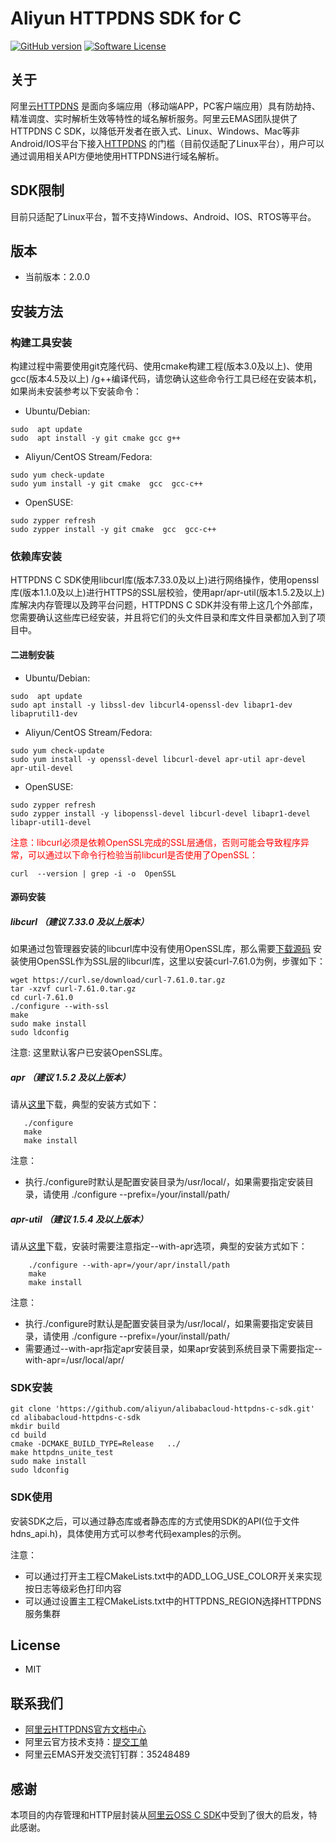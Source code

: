 # Aliyun HTTPDNS SDK for C

[![GitHub version](https://badge.fury.io/gh/aliyun%2Falibabacloud-httpdns-c-sdk.git.svg)](https://badge.fury.io/gh/aliyun%2Falibabacloud-httpdns-c-sdk.git)
[![Software License](https://img.shields.io/badge/license-MIT-brightgreen.svg)](LICENSE)

## 关于

阿里云[HTTPDNS](https://www.aliyun.com/product/httpdns)
是面向多端应用（移动端APP，PC客户端应用）具有防劫持、精准调度、实时解析生效等特性的域名解析服务。阿里云EMAS团队提供了HTTPDNS C
SDK，以降低开发者在嵌入式、Linux、Windows、Mac等非Android/IOS平台下接入[HTTPDNS](https://www.aliyun.com/product/httpdns)
的门槛（目前仅适配了Linux平台），用户可以通过调用相关API方便地使用HTTPDNS进行域名解析。

## SDK限制

目前只适配了Linux平台，暂不支持Windows、Android、IOS、RTOS等平台。

## 版本

- 当前版本：2.0.0

## 安装方法

### 构建工具安装

构建过程中需要使用git克隆代码、使用cmake构建工程(版本3.0及以上)、使用gcc(版本4.5及以上)
/g++编译代码，请您确认这些命令行工具已经在安装本机，如果尚未安装参考以下安装命令：

- Ubuntu/Debian:

```shell
sudo  apt update
sudo  apt install -y git cmake gcc g++
```

- Aliyun/CentOS Stream/Fedora:

```shell
sudo yum check-update
sudo yum install -y git cmake  gcc  gcc-c++
```

- OpenSUSE:

```shell
sudo zypper refresh
sudo zypper install -y git cmake  gcc  gcc-c++
```

### 依赖库安装

HTTPDNS C SDK使用libcurl库(版本7.33.0及以上)进行网络操作，使用openssl库(版本1.1.0及以上)进行HTTPS的SSL层校验，使用apr/apr-util(版本1.5.2及以上)库解决内存管理以及跨平台问题，HTTPDNS C
SDK并没有带上这几个外部库，您需要确认这些库已经安装，并且将它们的头文件目录和库文件目录都加入到了项目中。

#### 二进制安装

- Ubuntu/Debian:

```shell
sudo  apt update
sudo apt install -y libssl-dev libcurl4-openssl-dev libapr1-dev libaprutil1-dev
```

- Aliyun/CentOS Stream/Fedora:

```shell
sudo yum check-update
sudo yum install -y openssl-devel libcurl-devel apr-util apr-devel apr-util-devel
```

- OpenSUSE:

```shell
sudo zypper refresh
sudo zypper install -y libopenssl-devel libcurl-devel libapr1-devel libapr-util1-devel 
```

<span style="color:red;">
注意：libcurl必须是依赖OpenSSL完成的SSL层通信，否则可能会导致程序异常，可以通过以下命令行检验当前libcurl是否使用了OpenSSL：</span>

```shell
curl  --version | grep -i -o  OpenSSL
```

#### 源码安装
##### libcurl （建议 7.33.0 及以上版本）
如果通过包管理器安装的libcurl库中没有使用OpenSSL库，那么需要[下载源码](https://curl.se/download/)
安装使用OpenSSL作为SSL层的libcurl库，这里以安装curl-7.61.0为例，步骤如下：

```shell
wget https://curl.se/download/curl-7.61.0.tar.gz
tar -xzvf curl-7.61.0.tar.gz
cd curl-7.61.0
./configure --with-ssl
make
sudo make install
sudo ldconfig
```

注意: 这里默认客户已安装OpenSSL库。


##### apr （建议 1.5.2 及以上版本）

请从[这里](https://apr.apache.org/download.cgi)下载，典型的安装方式如下：
 ```shell
    ./configure
    make
    make install
```

注意：
- 执行./configure时默认是配置安装目录为/usr/local/，如果需要指定安装目录，请使用 ./configure --prefix=/your/install/path/

##### apr-util （建议 1.5.4 及以上版本）

请从[这里](https://apr.apache.org/download.cgi)下载，安装时需要注意指定--with-apr选项，典型的安装方式如下：
```shell
    ./configure --with-apr=/your/apr/install/path
    make
    make install
```

注意：
- 执行./configure时默认是配置安装目录为/usr/local/，如果需要指定安装目录，请使用 ./configure --prefix=/your/install/path/
- 需要通过--with-apr指定apr安装目录，如果apr安装到系统目录下需要指定--with-apr=/usr/local/apr/


### SDK安装

```shell
git clone 'https://github.com/aliyun/alibabacloud-httpdns-c-sdk.git'
cd alibabacloud-httpdns-c-sdk
mkdir build
cd build
cmake -DCMAKE_BUILD_TYPE=Release   ../
make httpdns_unite_test
sudo make install
sudo ldconfig
```

### SDK使用

安装SDK之后，可以通过静态库或者静态库的方式使用SDK的API(位于文件hdns_api.h)，具体使用方式可以参考代码examples的示例。

注意：
 - 可以通过打开主工程CMakeLists.txt中的ADD_LOG_USE_COLOR开关来实现按日志等级彩色打印内容
 - 可以通过设置主工程CMakeLists.txt中的HTTPDNS_REGION选择HTTPDNS服务集群

## License

- MIT

## 联系我们

- [阿里云HTTPDNS官方文档中心](https://www.aliyun.com/product/httpdns#Docs)
- 阿里云官方技术支持：[提交工单](https://workorder.console.aliyun.com/#/ticket/createIndex)
- 阿里云EMAS开发交流钉钉群：35248489

## 感谢
本项目的内存管理和HTTP层封装从[阿里云OSS C SDK](https://github.com/aliyun/aliyun-oss-c-sdk)中受到了很大的启发，特此感谢。